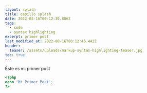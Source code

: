 ```yaml
---
layout: splash
title: capillo splash
date: 2022-08-16T00:12:39.886Z
tags:
  - code
  - syntax highlighting
excerpt: primer post
last_modified_at: 2022-08-16T00:12:46.442Z
header:
  teaser: /assets/uploads/markup-syntax-highlighting-teaser.jpg
toc: true
---
```


Éste es mi primer post

```php
<?php
echo 'Mi Primer Post';
?>
```